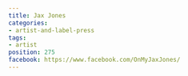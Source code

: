 ```yaml
---
title: Jax Jones
categories:
- artist-and-label-press
tags:
- artist
position: 275
facebook: https://www.facebook.com/OnMyJaxJones/
---
```


